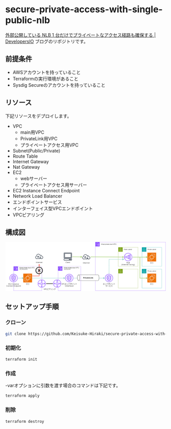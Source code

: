 # secure-private-access-with-single-public-nlb

<a href="https://dev.classmethod.jp/articles/securing-private-access-route-with-single-public-nlb/" rel="noopener" target="_blank">外部公開している NLB 1 台だけでプライベートなアクセス経路も確保する | DevelopersIO</a> ブログのリポジトリです。

## 前提条件
- AWSアカウントを持っていること
- Terraformの実行環境があること
- Sysdig Secureのアカウントを持っていること

## リソース

下記リソースをデプロイします。
- VPC
  - main用VPC
  - PrivateLink用VPC
  - プライベートアクセス用VPC
- Subnet(Public/Private)
- Route Table
- Internet Gateway
- Nat Gateway
- EC2
  - webサーバー
  - プライベートアクセス用サーバー
- EC2 Instance Connect Endpoint
- Network Load Balancer
- エンドポイントサービス
- インターフェイス型VPCエンドポイント
- VPCピアリング

## 構成図

<img src="/image/khiraki_privatelink_public_privatelink_demo.png">

## セットアップ手順

### クローン
```bash
git clone https://github.com/Keisuke-Hiraki/secure-private-access-with-single-public-nlb.git
```

### 初期化
```bash
terraform init
```

### 作成

-varオプションに引数を渡す場合のコマンドは下記です。
```bash
terraform apply
```
### 削除

```bash
terraform destroy
```
